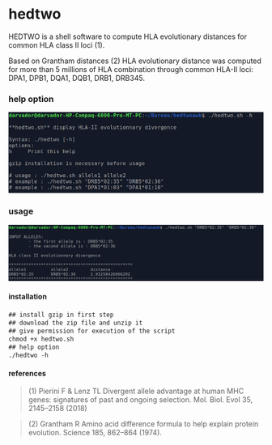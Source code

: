 # hedtwo
HEDTWO is a shell software to compute HLA evolutionary distances for common HLA class II loci (1).

Based on Grantham distances (2) HLA evolutionary distance was computed for more than 5 millions of HLA combination through common HLA-II loci: DPA1, DPB1, DQA1, DQB1, DRB1, DRB345.

### help option
![res](https://github.com/cdesterke/hedtwo/blob/main/help.png)


### usage
![res](https://github.com/cdesterke/hedtwo/blob/main/test.png)


#### installation

```
## install gzip in first step
## download the zip file and unzip it
## give permission for execution of the script
chmod +x hedtwo.sh
## help option
./hedtwo -h
```
#### references

> (1) Pierini F & Lenz TL Divergent allele advantage at human MHC genes: signatures of past and ongoing selection. Mol. Biol. Evol 35, 2145–2158 (2018)

> (2) Grantham R Amino acid difference formula to help explain protein evolution. Science 185, 862–864 (1974).
